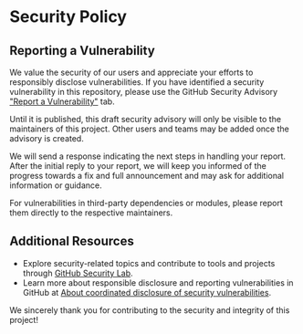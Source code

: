 # Security Policy

## Reporting a Vulnerability

We value the security of our users and appreciate your efforts to responsibly disclose vulnerabilities. If you have
identified a security vulnerability in this repository, please use the GitHub Security Advisory
["Report a Vulnerability"](https://github.com/nlohmann/json/security/advisories/new) tab.

Until it is published, this draft security advisory will only be visible to the maintainers of this project. Other
users and teams may be added once the advisory is created.

We will send a response indicating the next steps in handling your report. After the initial reply to your report, we
will keep you informed of the progress towards a fix and full announcement and may ask for additional information or
guidance.

For vulnerabilities in third-party dependencies or modules, please report them directly to the respective maintainers.

## Additional Resources

- Explore security-related topics and contribute to tools and projects through
  [GitHub Security Lab](https://securitylab.github.com/).
- Learn more about responsible disclosure and reporting vulnerabilities in GitHub at
  [About coordinated disclosure of security vulnerabilities](https://docs.github.com/en/code-security/repository-security-advisories/about-coordinated-disclosure-of-security-vulnerabilities).

We sincerely thank you for contributing to the security and integrity of this project!
